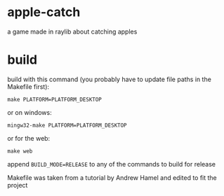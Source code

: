# apple-catch
a game made in raylib about catching apples

# build
build with this command (you probably have to update file paths in the Makefile first):
```
make PLATFORM=PLATFORM_DESKTOP
```
or on windows:
```
mingw32-make PLATFORM=PLATFORM_DESKTOP
```
or for the web:
```
make web
```
append ```BUILD_MODE=RELEASE``` to any of the commands to build for release

Makefile was taken from a tutorial by Andrew Hamel and edited to fit the project
